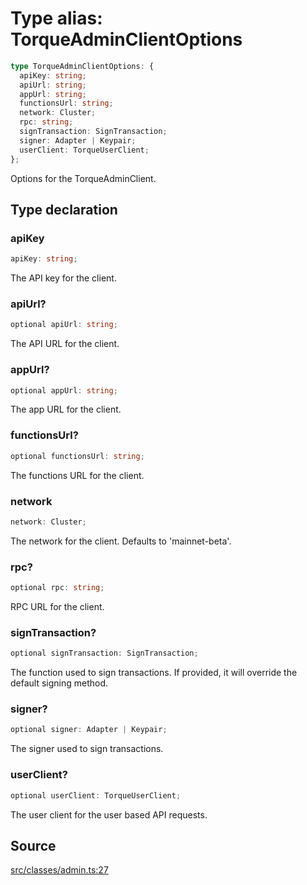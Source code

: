 # Type alias: TorqueAdminClientOptions

```ts
type TorqueAdminClientOptions: {
  apiKey: string;
  apiUrl: string;
  appUrl: string;
  functionsUrl: string;
  network: Cluster;
  rpc: string;
  signTransaction: SignTransaction;
  signer: Adapter | Keypair;
  userClient: TorqueUserClient;
};
```

Options for the TorqueAdminClient.

## Type declaration

### apiKey

```ts
apiKey: string;
```

The API key for the client.

### apiUrl?

```ts
optional apiUrl: string;
```

The API URL for the client.

### appUrl?

```ts
optional appUrl: string;
```

The app URL for the client.

### functionsUrl?

```ts
optional functionsUrl: string;
```

The functions URL for the client.

### network

```ts
network: Cluster;
```

The network for the client. Defaults to 'mainnet-beta'.

### rpc?

```ts
optional rpc: string;
```

RPC URL for the client.

### signTransaction?

```ts
optional signTransaction: SignTransaction;
```

The function used to sign transactions. If provided, it will override the default signing method.

### signer?

```ts
optional signer: Adapter | Keypair;
```

The signer used to sign transactions.

### userClient?

```ts
optional userClient: TorqueUserClient;
```

The user client for the user based API requests.

## Source

[src/classes/admin.ts:27](https://github.com/torque-labs/torque-ts-sdk/blob/2e5f57950645ce53fe6b770ba8048e80e413132e/src/classes/admin.ts#L27)
